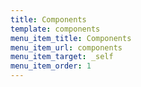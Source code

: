 ```yaml
---
title: Components
template: components
menu_item_title: Components
menu_item_url: components
menu_item_target: _self
menu_item_order: 1
---
```

